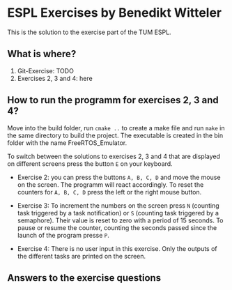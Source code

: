 # ESPL Exercises by Benedikt Witteler

This is the solution to the exercise part of the TUM ESPL.

## What is where?
1. Git-Exercise: TODO
2. Exercises 2, 3 and 4: here

## How to run the programm for exercises 2, 3 and 4?
Move into the build folder, run `cmake ..` to create a make file and run `make` in the same directory to build the project. The executable is created in the bin folder with the name FreeRTOS_Emulator.  

To switch between the solutions to exercises 2, 3 and 4 that are displayed on different screens press the button `E` on your keyboard.  

- Exercise 2: you can press the buttons `A, B, C, D` and move the mouse on the screen. The programm will react accordingly. To reset the counters for `A, B, C, D` press the left or the right mouse button.

- Exercise 3: To increment the numbers on the screen press `N` (counting task triggered by a task notification) or `S` (counting task triggered by a semaphore). Their value is reset to zero with a period of 15 seconds. To pause or resume the counter, counting the seconds passed since the launch of the program presse `P`.

- Exercise 4: There is no user input in this exercise. Only the outputs of the different tasks are printed on the screen.

## Answers to the exercise questions
